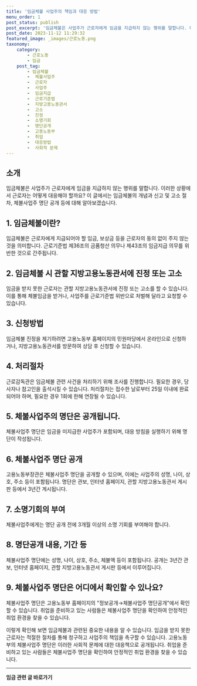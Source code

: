 ```yaml
---
title: '임금체불 사업주의 책임과 대응 방법'
menu_order: 1
post_status: publish
post_excerpt: '임금체불은 사업주가 근로자에게 임금을 지급하지 않는 행위를 말합니다. 이러한 상황에서 근로자는 어떻게 대응해야 할까요  이 글에서는 임금체불의 개념과 신고 및 고소 절차, 체불사업주 명단 공개 등에 대해 알아보겠습니다.'
post_date: 2023-11-12 11:29:32
featured_image: _images/근로노동.png
taxonomy:
    category:
        - 근로노동
        - 임금
    post_tag:
        - 임금체불
        -  체불사업주
        -  근로자
        -  사업주
        -  임금지급
        -  근로기준법
        -  지방고용노동관서
        -  고소
        -  진정
        -  소명기회
        -  명단공개
        -  고용노동부
        -  취업
        -  대응방법
        -  사회적 문제
---
```



## 소개
임금체불은 사업주가 근로자에게 임금을 지급하지 않는 행위를 말합니다. 이러한 상황에서 근로자는 어떻게 대응해야 할까요? 이 글에서는 임금체불의 개념과 신고 및 고소 절차, 체불사업주 명단 공개 등에 대해 알아보겠습니다.

## 1. 임금체불이란?
임금체불은 근로자에게 지급되어야 할 임금, 보상금 등을 근로자의 동의 없이 주지 않는 것을 의미합니다. 근로기준법 제36조의 금품청산 의무나 제43조의 임금지급 의무를 위반한 것으로 간주됩니다.

## 2. 임금체불 시 관할 지방고용노동관서에 진정 또는 고소
임금을 받지 못한 근로자는 관할 지방고용노동관서에 진정 또는 고소를 할 수 있습니다. 이를 통해 체불임금을 받거나, 사업주를 근로기준법 위반으로 처벌해 달라고 요청할 수 있습니다.

## 3. 신청방법
임금체불 진정을 제기하려면 고용노동부 홈페이지의 민원마당에서 온라인으로 신청하거나, 지방고용노동관서를 방문하여 상담 후 신청할 수 있습니다.

## 4. 처리절차
근로감독관은 임금체불 관련 사건을 처리하기 위해 조사를 진행합니다. 필요한 경우, 당사자나 참고인을 출석시킬 수 있습니다. 처리절차는 접수한 날로부터 25일 이내에 완료되어야 하며, 필요한 경우 1회에 한해 연장될 수 있습니다.

## 5. 체불사업주의 명단은 공개됩니다.
체불사업주 명단은 임금을 미지급한 사업주가 포함되며, 대응 방침을 실행하기 위해 명단이 작성됩니다.

## 6. 체불사업주 명단 공개
고용노동부장관은 체불사업주 명단을 공개할 수 있으며, 이에는 사업주의 성명, 나이, 상호, 주소 등이 포함됩니다. 명단은 관보, 인터넷 홈페이지, 관할 지방고용노동관서 게시판 등에서 3년간 게시됩니다.

## 7. 소명기회의 부여
체불사업주에게는 명단 공개 전에 3개월 이상의 소명 기회를 부여해야 합니다.

## 8. 명단공개 내용, 기간 등
체불사업주 명단에는 성명, 나이, 상호, 주소, 체불액 등이 포함됩니다. 공개는 3년간 관보, 인터넷 홈페이지, 관할 지방고용노동관서 게시판 등에서 이루어집니다.

## 9. 체불사업주 명단은 어디에서 확인할 수 있나요?
체불사업주 명단은 고용노동부 홈페이지의 "정보공개→체불사업주 명단공개"에서 확인할 수 있습니다. 취업을 준비하고 있는 사람들은 체불사업주 명단을 확인하여 안정적인 취업 환경을 찾을 수 있습니다.

이렇게 확인해 보면 임금체불과 관련된 중요한 내용을 알 수 있습니다. 임금을 받지 못한 근로자는 적절한 절차를 통해 청구하고 사업주의 책임을 촉구할 수 있습니다. 고용노동부의 체불사업주 명단은 이러한 사회적 문제에 대한 대응책으로 공개됩니다. 취업을 준비하고 있는 사람들은 체불사업주 명단을 확인하여 안정적인 취업 환경을 찾을 수 있습니다.
<!-- wp:separator -->
<hr class="wp-block-separator has-alpha-channel-opacity"/>
<!-- /wp:separator -->

<!-- wp:group {"backgroundColor":"base","layout":{"type":"constrained"}} -->
<div class="wp-block-group has-base-background-color has-background"><!-- wp:paragraph {"align":"center","fontSize":"medium"} -->
<p class="has-text-align-center has-large-font-size"><strong>임금 관련 글 바로가기</strong></p>
<!-- /wp:paragraph -->


<!-- wp:latest-posts {"categories":[{"id":11225,"count":19,"description":"","link":"https://uknowlaw.com/category/%ec%9e%84%ea%b8%88/","name":"임금","slug":"임금","taxonomy":"category","parent":0,"meta":[],"_links":{"self":[{"href":"https://uknowlaw.com/wp-json/wp/v2/categories/11225"}],"collection":[{"href":"https://uknowlaw.com/wp-json/wp/v2/categories"}],"about":[{"href":"https://uknowlaw.com/wp-json/wp/v2/taxonomies/category"}],"wp:post_type":[{"href":"https://uknowlaw.com/wp-json/wp/v2/posts?categories=11225"}],"curies":[{"name":"wp","href":"https://api.w.org/{rel}","templated":true}]}}],"postsToShow":100,"excerptLength":28,"postLayout":"grid","columns":2,"featuredImageAlign":"left","featuredImageSizeSlug":"large","fontSize":18px} /--></div>
<!-- /wp:group -->